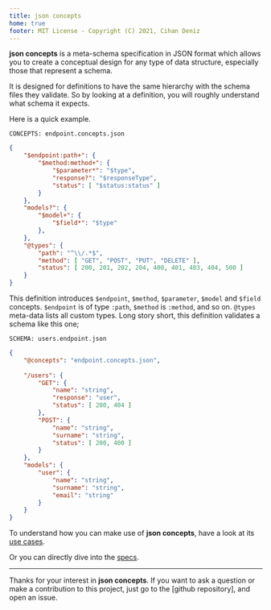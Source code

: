 ```yaml
---
title: json concepts
home: true
footer: MIT License - Copyright (C) 2021, Cihan Deniz
---
```


**json concepts** is a meta-schema specification in JSON format which allows you
to create a conceptual design for any type of data structure, especially those
that represent a schema.

It is designed for definitions to have the same hierarchy with the schema files
they validate. So by looking at a definition, you will roughly understand what
schema it expects.

Here is a quick example.

`CONCEPTS: endpoint.concepts.json`

```json
{
    "$endpoint:path+": {
        "$method:method+": {
            "$parameter*": "$type",
            "response?": "$responseType",
            "status": [ "$status:status" ]
        }
    },
    "models?": {
        "$model+": {
            "$field*": "$type"
        },
    },
    "@types": {
        "path": "^\\/.*$",
        "method": [ "GET", "POST", "PUT", "DELETE" ],
        "status": [ 200, 201, 202, 204, 400, 401, 403, 404, 500 ]
    }
}
```

This definition introduces `$endpoint`, `$method`, `$parameter`, `$model` and
`$field` concepts. `$endpoint` is of type `:path`, `$method` is `:method`, and
so on. `@types` meta-data lists all custom types. Long story short, this
definition validates a schema like this one;

`SCHEMA: users.endpoint.json`

```json
{
    "@concepts": "endpoint.concepts.json",
    
    "/users": {
        "GET": {
            "name": "string",
            "response": "user",
            "status": [ 200, 404 ]
        },
        "POST": {
            "name": "string",
            "surname": "string",
            "status": [ 200, 400 ]
        }
    },
    "models": {
        "user": {
            "name": "string",
            "surname": "string",
            "email": "string"
        }
    }
}
```

To understand how you can make use of **json concepts**, have a look at its
[use cases].

Or you can directly dive into the [specs].

[use cases]: use-cases/README.md
[specs]: specs/README.md

---

Thanks for your interest in **json concepts**. If you want to ask a question or
make a contribution to this project, just go to the [github repository], and
open an issue.
